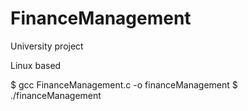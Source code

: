 # FinanceManagement
University project

Linux based

$ gcc FinanceManagement.c -o financeManagement
$ ./financeManagement
